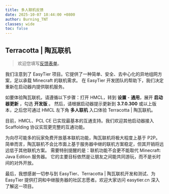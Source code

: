 ```yaml
---
title: 多人联机反馈
date: 2025-10-07 18:44:00 +0800
author: Burning_TNT
classes: wide
toc: false
---
```


## Terracotta | 陶瓦联机

> 欢迎您填写[反馈表单](https://account.wps.cn/?cb=https%3A%2F%2Faccount.kdocs.cn%2Fpassport%2Fsinglesign%3Fcb%3Dhttps%253A%252F%252Ff.kdocs.cn%252Fksform%252Fw%252Fwrite%252FnjMwdtgD%253Fchannel%253Dmdlsjp%2523routePromt%26form%3Df.kdocs.cn&reload=true&from=v1-wap-wps-login&wxpluginappid=wx53f22ed6915cdf17&wxpluginpath=pages%2Fweb%2Fweb&wxpluginquery=url%3Dhttps%3A%2F%2Ff.wps.cn%2Fksform%2Fw%2Fwrite%2FnjMwdtgD%3Fchannel%3Dmdlsjp%23routePromt%26source%3Dweb_login&qrcode=kdocs&plusreffer=f.kdocs.cn)<span id="feedback-auto-redirect"></span>。
<!----{{ '>' }}
{: .notice--success }
{{ '<' }}!---->

我们注意到了 EasyTier 项目。它提供了一种简单、安全、去中心化的异地组网方案，足以承载 Minecraft 的联机需求。
在 EasyTier 开发团队的帮助下，我们决定重新在启动器内提供联机服务。

如要体验陶瓦联机，请遵循以下步骤：打开 HMCL，转到 **设置** - **通用**，展开 **启动器更新** ，勾选 **开发版** 。
然后，请根据启动器提示更新到 **3.7.0.300** 或以上版本，之后您可通过 HMCL 左下角 **多人联机** 入口体验 Terracotta | 陶瓦联机。

目前，HMCL、PCL CE 已实现最基本的互通支持。我们欢迎其他启动器接入 Scaffolding 协议实现更完整的互通功能。

为向尽可能多的玩家免费开放基本联机功能，陶瓦联机将极大程度上基于 P2P。
简单而言，陶瓦联机不会比市面上基于服务器中继的联机方案稳定，但其开销将远远低于其他联机方案。
需要特别提醒的是：联机功能不会更不能取代 Minecraft: Java Edition 服务器。
它的主要目标依然是让朋友之间能共同游玩，而不是长时间的对外开放。

最后，我想感谢一切参与到 EasyTier、Terracotta \| 陶瓦联机开发和测试、为 EasyTier 提供打洞和中继服务器的社区志愿者。欢迎大家访问 easytier.cn 深入了解这一项目。

<!----{{ '>' }}
<script>
  var countdown = 10;
  var interval = setInterval(function() {
    if (countdown > 0) {
      document.getElementById("feedback-auto-redirect").innerHTML = "，页面将于 " + countdown-- + " 秒后自动跳转，您也可以手动<a href=\"javascript:;\" onclick=\"stopRedirect()\">取消跳转</a>";
    }
    else {
      clearInterval(interval);
      window.location.href = "https://account.wps.cn/?cb=https%3A%2F%2Faccount.kdocs.cn%2Fpassport%2Fsinglesign%3Fcb%3Dhttps%253A%252F%252Ff.kdocs.cn%252Fksform%252Fw%252Fwrite%252FnjMwdtgD%253Fchannel%253Dmdlsjp%2523routePromt%26form%3Df.kdocs.cn&reload=true&from=v1-wap-wps-login&wxpluginappid=wx53f22ed6915cdf17&wxpluginpath=pages%2Fweb%2Fweb&wxpluginquery=url%3Dhttps%3A%2F%2Ff.wps.cn%2Fksform%2Fw%2Fwrite%2FnjMwdtgD%3Fchannel%3Dmdlsjp%23routePromt%26source%3Dweb_login&qrcode=kdocs&plusreffer=f.kdocs.cn";
    }
  }, 1000);
  function stopRedirect() {
    clearInterval(interval);
    document.getElementById("feedback-auto-redirect").innerHTML = "";
  }
</script>
{{ '<' }}!---->
